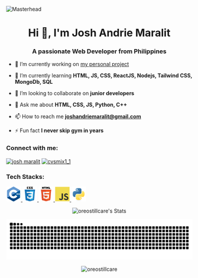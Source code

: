 

![Masterhead](https://user-images.githubusercontent.com/74038190/225813708-98b745f2-7d22-48cf-9150-083f1b00d6c9.gif)


<h1 align="center">Hi 👋, I'm Josh Andrie Maralit</h1>
<h3 align="center">A passionate Web Developer from Philippines</h3>


- 🔭 I’m currently working on [my personal project](https://oreostillcare.github.io/PROJECT-1/)

- 🌱 I’m currently learning **HTML, JS, CSS, ReactJS, Nodejs, Tailwind CSS, MongoDb, SQL**

- 👯 I’m looking to collaborate on **junior developers**

- 💬 Ask me about **HTML, CSS, JS, Python, C++**

- 📫 How to reach me **joshandriemaralit@gmail.com**

- ⚡ Fun fact **I never skip gym in years**

<h3 align="left">Connect with me:</h3>
<p align="left">
<a href="https://fb.com/josh maralit" target="blank"><img align="center" src="https://raw.githubusercontent.com/rahuldkjain/github-profile-readme-generator/master/src/images/icons/Social/facebook.svg" alt="josh maralit" height="30" width="40" /></a>
<a href="https://instagram.com/cvsmix1_1" target="blank"><img align="center" src="https://raw.githubusercontent.com/rahuldkjain/github-profile-readme-generator/master/src/images/icons/Social/instagram.svg" alt="cvsmix1_1" height="30" width="40" /></a>
</p>

<h3 align="left">Tech Stacks:</h3>
<p align="left"> 
  <a href="https://www.w3schools.com/cpp/" target="_blank" rel="noreferrer"> 
    <img src="https://raw.githubusercontent.com/devicons/devicon/master/icons/cplusplus/cplusplus-original.svg" alt="cplusplus" width="40" height="40"/> 
  </a> 
  <a href="https://www.w3schools.com/css/" target="_blank" rel="noreferrer"> 
    <img src="https://raw.githubusercontent.com/devicons/devicon/master/icons/css3/css3-original-wordmark.svg" alt="css3" width="40" height="40"/> 
  </a> 
  <a href="https://www.w3.org/html/" target="_blank" rel="noreferrer"> 
    <img src="https://raw.githubusercontent.com/devicons/devicon/master/icons/html5/html5-original-wordmark.svg" alt="html5" width="40" height="40"/> 
  </a> 
  <a href="https://developer.mozilla.org/en-US/docs/Web/JavaScript" target="_blank" rel="noreferrer"> 
    <img src="https://raw.githubusercontent.com/devicons/devicon/master/icons/javascript/javascript-original.svg" alt="javascript" width="40" height="40"/> 
  </a> 
  <a href="https://www.python.org/" target="_blank" rel="noreferrer"> 
    <img src="https://raw.githubusercontent.com/devicons/devicon/master/icons/python/python-original.svg" alt="python" width="40" height="40"/> 
  </a> 
</p>


<div align="center">

![oreostillcare's Stats](https://github-readme-stats.vercel.app/api?username=oreostillcare&theme=tokyonight&show_icons=true&hide_border=false&count_private=true)




</div>



![snake gif](https://github.com/oreostillcare/oreostillcare/blob/output/github-snake-dark.svg)

<div align="center">
  <p> 
    <img src="https://komarev.com/ghpvc/?username=oreostillcare&label=Profile%20views&color=0e75b6&style=flat" alt="oreostillcare" />
  </p>
</div>

